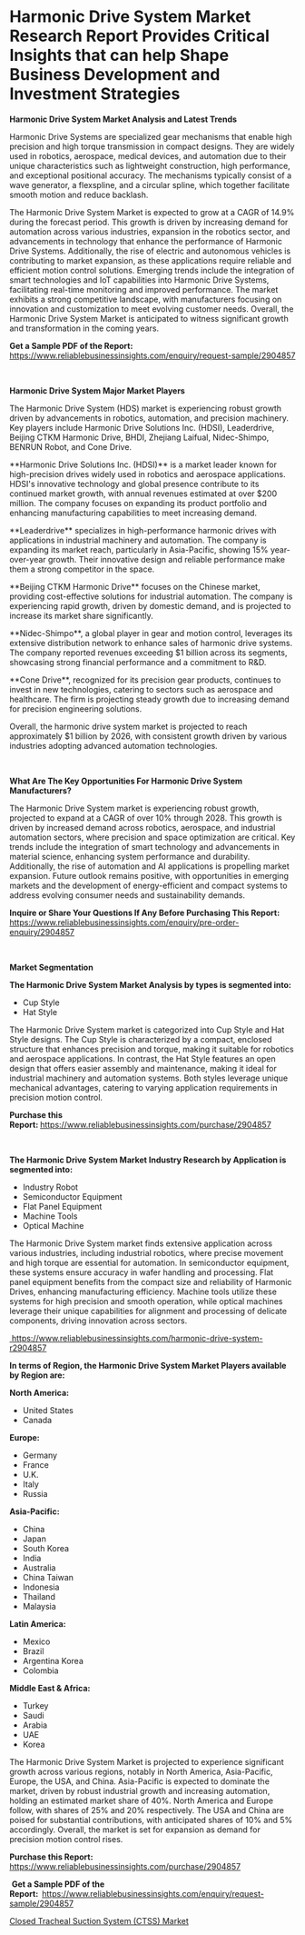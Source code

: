 <p><h1>Harmonic Drive System Market Research Report Provides Critical Insights that can help Shape Business Development and Investment Strategies</h1></p><p><strong>Harmonic Drive System Market Analysis and Latest Trends</strong></p>
<p><p>Harmonic Drive Systems are specialized gear mechanisms that enable high precision and high torque transmission in compact designs. They are widely used in robotics, aerospace, medical devices, and automation due to their unique characteristics such as lightweight construction, high performance, and exceptional positional accuracy. The mechanisms typically consist of a wave generator, a flexspline, and a circular spline, which together facilitate smooth motion and reduce backlash.</p><p>The Harmonic Drive System Market is expected to grow at a CAGR of 14.9% during the forecast period. This growth is driven by increasing demand for automation across various industries, expansion in the robotics sector, and advancements in technology that enhance the performance of Harmonic Drive Systems. Additionally, the rise of electric and autonomous vehicles is contributing to market expansion, as these applications require reliable and efficient motion control solutions. Emerging trends include the integration of smart technologies and IoT capabilities into Harmonic Drive Systems, facilitating real-time monitoring and improved performance. The market exhibits a strong competitive landscape, with manufacturers focusing on innovation and customization to meet evolving customer needs. Overall, the Harmonic Drive System Market is anticipated to witness significant growth and transformation in the coming years.</p></p>
<p><strong>Get a Sample PDF of the Report:&nbsp;</strong> <a href="https://www.reliablebusinessinsights.com/enquiry/request-sample/2904857?utm_campaign=3105&utm_medium=2&utm_source=Github&utm_content=ia&utm_term=12032025&utm_id=harmonic-drive-system">https://www.reliablebusinessinsights.com/enquiry/request-sample/2904857</a></p>
<p>&nbsp;</p>
<p><strong>Harmonic Drive System Major Market Players</strong></p>
<p><p>The Harmonic Drive System (HDS) market is experiencing robust growth driven by advancements in robotics, automation, and precision machinery. Key players include Harmonic Drive Solutions Inc. (HDSI), Leaderdrive, Beijing CTKM Harmonic Drive, BHDI, Zhejiang Laifual, Nidec-Shimpo, BENRUN Robot, and Cone Drive.</p><p>**Harmonic Drive Solutions Inc. (HDSI)** is a market leader known for high-precision drives widely used in robotics and aerospace applications. HDSI's innovative technology and global presence contribute to its continued market growth, with annual revenues estimated at over $200 million. The company focuses on expanding its product portfolio and enhancing manufacturing capabilities to meet increasing demand.</p><p>**Leaderdrive** specializes in high-performance harmonic drives with applications in industrial machinery and automation. The company is expanding its market reach, particularly in Asia-Pacific, showing 15% year-over-year growth. Their innovative design and reliable performance make them a strong competitor in the space.</p><p>**Beijing CTKM Harmonic Drive** focuses on the Chinese market, providing cost-effective solutions for industrial automation. The company is experiencing rapid growth, driven by domestic demand, and is projected to increase its market share significantly.</p><p>**Nidec-Shimpo**, a global player in gear and motion control, leverages its extensive distribution network to enhance sales of harmonic drive systems. The company reported revenues exceeding $1 billion across its segments, showcasing strong financial performance and a commitment to R&D.</p><p>**Cone Drive**, recognized for its precision gear products, continues to invest in new technologies, catering to sectors such as aerospace and healthcare. The firm is projecting steady growth due to increasing demand for precision engineering solutions.</p><p>Overall, the harmonic drive system market is projected to reach approximately $1 billion by 2026, with consistent growth driven by various industries adopting advanced automation technologies.</p></p>
<p>&nbsp;</p>
<p><strong>What Are The Key Opportunities For Harmonic Drive System Manufacturers?</strong></p>
<p><p>The Harmonic Drive System market is experiencing robust growth, projected to expand at a CAGR of over 10% through 2028. This growth is driven by increased demand across robotics, aerospace, and industrial automation sectors, where precision and space optimization are critical. Key trends include the integration of smart technology and advancements in material science, enhancing system performance and durability. Additionally, the rise of automation and AI applications is propelling market expansion. Future outlook remains positive, with opportunities in emerging markets and the development of energy-efficient and compact systems to address evolving consumer needs and sustainability demands.</p></p>
<p><strong>Inquire or Share Your Questions If Any Before Purchasing This Report:</strong> <a href="https://www.reliablebusinessinsights.com/enquiry/pre-order-enquiry/2904857?utm_campaign=3105&utm_medium=2&utm_source=Github&utm_content=ia&utm_term=12032025&utm_id=harmonic-drive-system">https://www.reliablebusinessinsights.com/enquiry/pre-order-enquiry/2904857</a></p>
<p>&nbsp;</p>
<p><strong>Market Segmentation</strong></p>
<p><strong>The Harmonic Drive System Market Analysis by types is segmented into:</strong></p>
<p><ul><li>Cup Style</li><li>Hat Style</li></ul></p>
<p><p>The Harmonic Drive System market is categorized into Cup Style and Hat Style designs. The Cup Style is characterized by a compact, enclosed structure that enhances precision and torque, making it suitable for robotics and aerospace applications. In contrast, the Hat Style features an open design that offers easier assembly and maintenance, making it ideal for industrial machinery and automation systems. Both styles leverage unique mechanical advantages, catering to varying application requirements in precision motion control.</p></p>
<p><strong>Purchase this Report:&nbsp;</strong><a href="https://www.reliablebusinessinsights.com/purchase/2904857?utm_campaign=3105&utm_medium=2&utm_source=Github&utm_content=ia&utm_term=12032025&utm_id=harmonic-drive-system">https://www.reliablebusinessinsights.com/purchase/2904857</a></p>
<p>&nbsp;</p>
<p><strong>The Harmonic Drive System Market Industry Research by Application is segmented into:</strong></p>
<p><ul><li>Industry Robot</li><li>Semiconductor Equipment</li><li>Flat Panel Equipment</li><li>Machine Tools</li><li>Optical Machine</li></ul></p>
<p><p>The Harmonic Drive System market finds extensive application across various industries, including industrial robotics, where precise movement and high torque are essential for automation. In semiconductor equipment, these systems ensure accuracy in wafer handling and processing. Flat panel equipment benefits from the compact size and reliability of Harmonic Drives, enhancing manufacturing efficiency. Machine tools utilize these systems for high precision and smooth operation, while optical machines leverage their unique capabilities for alignment and processing of delicate components, driving innovation across sectors.</p></p>
<p><a href="https://www.reliablebusinessinsights.com/harmonic-drive-system-r2904857?utm_campaign=3105&utm_medium=2&utm_source=Github&utm_content=ia&utm_term=12032025&utm_id=harmonic-drive-system">&nbsp;https://www.reliablebusinessinsights.com/harmonic-drive-system-r2904857</a></p>
<p><strong>In terms of Region, the Harmonic Drive System Market Players available by Region are:</strong></p>
<p>
    <p> <strong> North America: </strong>
        <ul>
            <li>United States</li>
            <li>Canada</li>
        </ul>
        </p> 
    <p> <strong> Europe: </strong>
        <ul>
            <li>Germany</li>
            <li>France</li>
            <li>U.K.</li>
            <li>Italy</li>
            <li>Russia</li>
        </ul>
        </p> 
    <p> <strong> Asia-Pacific: </strong>
        <ul>
            <li>China</li>
            <li>Japan</li>
            <li>South Korea</li>
            <li>India</li>
            <li>Australia</li>
            <li>China Taiwan</li>
            <li>Indonesia</li>
            <li>Thailand</li>
            <li>Malaysia</li>
        </ul>
        </p> 
    <p> <strong> Latin America: </strong>
        <ul>
            <li>Mexico</li>
            <li>Brazil</li>
            <li>Argentina Korea</li>
            <li>Colombia</li>
        </ul>
        </p> 
    <p> <strong> Middle East & Africa: </strong>
        <ul>
            <li>Turkey</li>
            <li>Saudi</li>
            <li>Arabia</li>
            <li>UAE</li>
            <li>Korea</li>
        </ul>
    </p>
    </p>
<p><p>The Harmonic Drive System Market is projected to experience significant growth across various regions, notably in North America, Asia-Pacific, Europe, the USA, and China. Asia-Pacific is expected to dominate the market, driven by robust industrial growth and increasing automation, holding an estimated market share of 40%. North America and Europe follow, with shares of 25% and 20% respectively. The USA and China are poised for substantial contributions, with anticipated shares of 10% and 5% accordingly. Overall, the market is set for expansion as demand for precision motion control rises.</p></p>
<p><strong>Purchase this Report: </strong><a href="https://www.reliablebusinessinsights.com/purchase/2904857?utm_campaign=3105&utm_medium=2&utm_source=Github&utm_content=ia&utm_term=12032025&utm_id=harmonic-drive-system">https://www.reliablebusinessinsights.com/purchase/2904857</a></p>
<p>&nbsp;<strong>Get a Sample PDF of the Report:&nbsp;&nbsp;</strong><a href="https://www.reliablebusinessinsights.com/enquiry/request-sample/2904857?utm_campaign=3105&utm_medium=2&utm_source=Github&utm_content=ia&utm_term=12032025&utm_id=harmonic-drive-system">https://www.reliablebusinessinsights.com/enquiry/request-sample/2904857</a></p>
<p><strong></strong></p>
<p><p><a href="https://github.com/mateyappiazo/Market-Research-Report-List-1/blob/main/closed-tracheal-suction-system-ctss-market.md?utm_campaign=3105&utm_medium=2&utm_source=Github&utm_content=ia&utm_term=12032025&utm_id=harmonic-drive-system">Closed Tracheal Suction System (CTSS) Market</a></p></p>